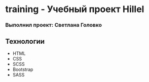# training - Учебный проект Hillel
### Выполнил проект: Светлана Головко
## Технологии
- HTML
- CSS
- SCSS
- Bootstrap
- SASS
